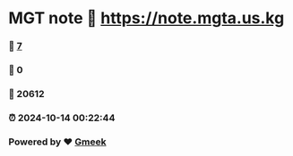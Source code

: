 # MGT note :link: https://note.mgta.us.kg 
### :page_facing_up: [7](https://note.mgta.us.kg/tag.html) 
### :speech_balloon: 0 
### :hibiscus: 20612 
### :alarm_clock: 2024-10-14 00:22:44 
### Powered by :heart: [Gmeek](https://github.com/Meekdai/Gmeek)
